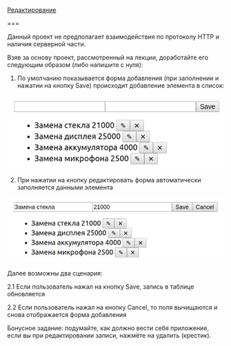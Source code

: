 
[Редактирование](https://rebikhub.github.io/ra-redux-editing/)

===

Данный проект не предполагает взаимодействия по протоколу HTTP и наличия серверной части.

Взяв за основу проект, рассмотренный на лекции, доработайте его следующим образом (либо напишите с нуля):

1. По умолчанию показывается форма добавления (при заполнении и нажатии на кнопку Save) происходит добавление элемента в список:

![](./assets/add.png)

2. При нажатии на кнопку редактировать форма автоматически заполняется данными элемента

![](./assets/edit.png)

Далее возможны два сценария:

2.1 Если пользователь нажал на кнопку Save, запись в таблице обновляется

2.2 Если пользователь нажал на кнопку Cancel, то поля вычищаются и снова отображается форма добавления

Бонусное задание: подумайте, как должно вести себя приложение, если вы при редактировании записи, нажмёте на удалить (крестик).
